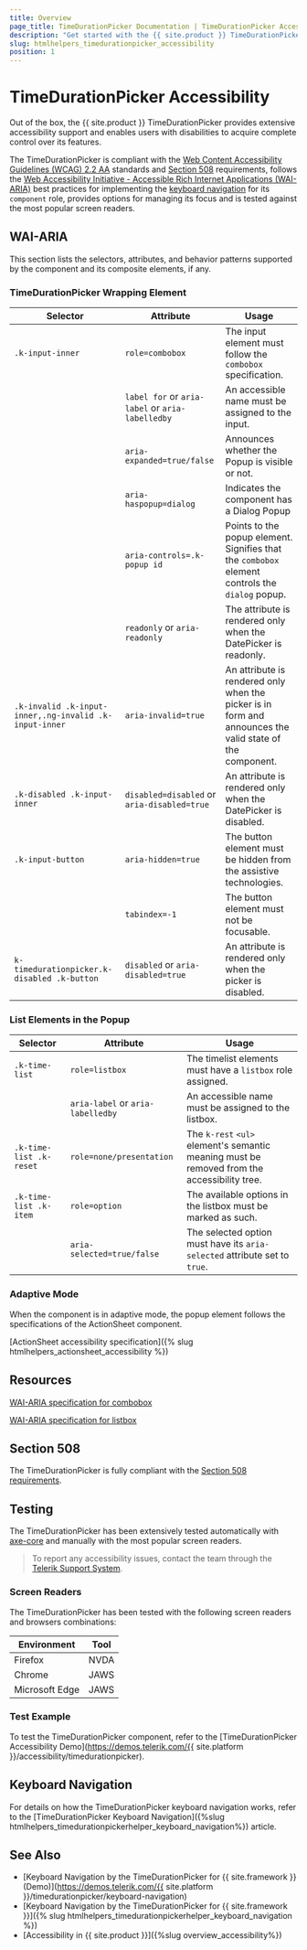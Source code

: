 ```yaml
---
title: Overview
page_title: TimeDurationPicker Documentation | TimeDurationPicker Accessibility
description: "Get started with the {{ site.product }} TimeDurationPicker and learn about its accessibility support for WAI-ARIA, Section 508, and WCAG 2.2."
slug: htmlhelpers_timedurationpicker_accessibility
position: 1
---
```


# TimeDurationPicker Accessibility





Out of the box, the {{ site.product }} TimeDurationPicker provides extensive accessibility support and enables users with disabilities to acquire complete control over its features.


The TimeDurationPicker is compliant with the [Web Content Accessibility Guidelines (WCAG) 2.2 AA](https://www.w3.org/TR/WCAG22/) standards and [Section 508](https://www.section508.gov/) requirements, follows the [Web Accessibility Initiative - Accessible Rich Internet Applications (WAI-ARIA)](https://www.w3.org/WAI/ARIA/apg/) best practices for implementing the [keyboard navigation](#keyboard-navigation) for its `component` role, provides options for managing its focus and is tested against the most popular screen readers.

## WAI-ARIA


This section lists the selectors, attributes, and behavior patterns supported by the component and its composite elements, if any.

### TimeDurationPicker Wrapping Element

| Selector | Attribute | Usage |
| -------- | --------- | ----- |
| `.k-input-inner` | `role=combobox` | The input element must follow the `combobox` specification. |
|  | `label for` or `aria-label` or `aria-labelledby` | An accessible name must be assigned to the input. |
|  | `aria-expanded=true/false` | Announces whether the Popup is visible or not. |
|  | `aria-haspopup=dialog` | Indicates the component has a Dialog Popup |
|  | `aria-controls=.k-popup id` | Points to the popup element. Signifies that the `combobox` element controls the `dialog` popup. |
|  | `readonly` or `aria-readonly` | The attribute is rendered only when the DatePicker is readonly. |
| `.k-invalid .k-input-inner,.ng-invalid .k-input-inner` | `aria-invalid=true` | An attribute is rendered only when the picker is in form and announces the valid state of the component. |
| `.k-disabled .k-input-inner` | `disabled=disabled` or `aria-disabled=true` | An attribute is rendered only when the DatePicker is disabled. |
| `.k-input-button` | `aria-hidden=true` | The button element must be hidden from the assistive technologies. |
|  | `tabindex=-1` | The button element must not be focusable. |
| `k-timedurationpicker.k-disabled .k-button` | `disabled` or `aria-disabled=true` | An attribute is rendered only when the picker is disabled. |

### List Elements in the Popup

| Selector | Attribute | Usage |
| -------- | --------- | ----- |
| `.k-time-list` | `role=listbox` | The timelist elements must have a `listbox` role assigned. |
|  | `aria-label` or `aria-labelledby` | An accessible name must be assigned to the listbox. |
| `.k-time-list .k-reset` | `role=none/presentation` | The `k-rest` `<ul>` element's semantic meaning must be removed from the accessibility tree. |
| `.k-time-list .k-item` | `role=option` | The available options in the listbox must be marked as such. |
|  | `aria-selected=true/false` | The selected option must have its `aria-selected` attribute set to `true`. |

### Adaptive Mode


When the component is in adaptive mode, the popup element follows the specifications of the ActionSheet component.

[ActionSheet accessibility specification]({% slug htmlhelpers_actionsheet_accessibility %})

## Resources

[WAI-ARIA specification for combobox](https://www.w3.org/TR/wai-aria-1.2/#combobox)

[WAI-ARIA specification for listbox](https://www.w3.org/TR/wai-aria-1.2/#listbox)

## Section 508


The TimeDurationPicker is fully compliant with the [Section 508 requirements](http://www.section508.gov/).

## Testing


The TimeDurationPicker has been extensively tested automatically with [axe-core](https://github.com/dequelabs/axe-core) and manually with the most popular screen readers.

> To report any accessibility issues, contact the team through the [Telerik Support System](https://www.telerik.com/account/support-center).

### Screen Readers


The TimeDurationPicker has been tested with the following screen readers and browsers combinations:

| Environment | Tool |
| ----------- | ---- |
| Firefox | NVDA |
| Chrome | JAWS |
| Microsoft Edge | JAWS |



### Test Example

To test the TimeDurationPicker component, refer to the [TimeDurationPicker Accessibility Demo](https://demos.telerik.com/{{ site.platform }}/accessibility/timedurationpicker).

## Keyboard Navigation

For details on how the TimeDurationPicker keyboard navigation works, refer to the [TimeDurationPicker Keyboard Navigation]({%slug htmlhelpers_timedurationpickerhelper_keyboard_navigation%}) article.

## See Also

* [Keyboard Navigation by the TimeDurationPicker for {{ site.framework }} (Demo)](https://demos.telerik.com/{{ site.platform }}/timedurationpicker/keyboard-navigation)
* [Keyboard Navigation by the TimeDurationPicker for {{ site.framework }}]({% slug htmlhelpers_timedurationpickerhelper_keyboard_navigation %})
* [Accessibility in {{ site.product }}]({%slug overview_accessibility%})